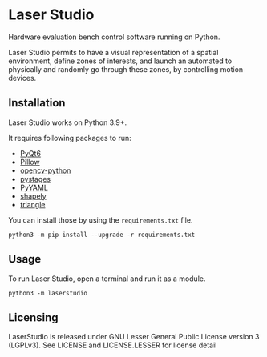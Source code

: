 # Laser Studio

Hardware evaluation bench control software running on Python.

Laser Studio permits to have a visual representation of a spatial environment,
define zones of interests, and launch an automated to physically and randomly
go through these zones, by controlling motion devices.

## Installation

Laser Studio works on Python 3.9+.

It requires following packages to run:

- [PyQt6]
- [Pillow]
- [opencv-python]
- [pystages]
- [PyYAML]
- [shapely]
- [triangle]

You can install those by using the `requirements.txt` file.

```shell
python3 -m pip install --upgrade -r requirements.txt
```

## Usage

To run Laser Studio, open a terminal and run it as a module.

```shell
python3 -m laserstudio
```

## Licensing

LaserStudio is released under GNU Lesser General Public License version 3 (LGPLv3). See LICENSE and LICENSE.LESSER for license detail

[PyQt6]: https://pypi.org/project/PyQt6/
[Pillow]: https://pillow.readthedocs.io/en/stable/index.html
[opencv-python]: https://github.com/opencv/opencv-python
[PyYAML]: https://pypi.org/project/PyYAML/
[pystages]: https://github.com/Ledger-Donjon/pystages
[shapely]: https://shapely.readthedocs.io/en/stable/manual.html
[triangle]: https://rufat.be/triangle/
